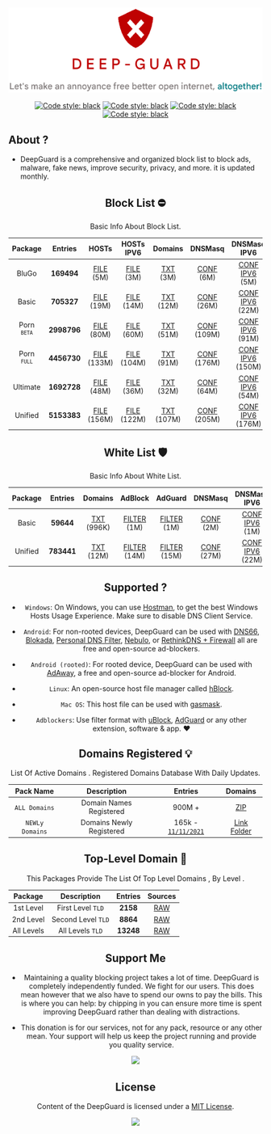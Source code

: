  <div align="center">

 ![Cover](https://raw.githubusercontent.com/VenexGit/DeepGuard/main/Logo.png)

</div>
 <div align="center">

<a href="https://github.com/VenexGit/DeepGuard/releases"><img alt="Code style: black" src="https://img.shields.io/badge/Version-1.1-orange.svg?longCache=true&style=flat-square"></a>
<a href="https://github.com/VenexGit/DeepGuard/releases"><img alt="Code style: black" src="https://img.shields.io/badge/Update-Nov 17, 2021-red.svg?longCache=true&style=flat-square"></a>
<a href="https://github.com/VenexGit/DeepGuard/releases"><img alt="Code style: black" src="https://img.shields.io/badge/Status-Official-green.svg?longCache=true&style=flat-square"></a>
<a href="https://github.com/VenexGit/DeepGuard/blob/main/LICENSE"><img alt="Code style: black" src="https://img.shields.io/badge/License-MIT-blue.svg?longCache=true&style=flat-square"></a>

</div>

## About ? 
* DeepGuard is a comprehensive and organized block list to block ads, malware, fake news, improve security, privacy, and more. it is updated monthly.
<div align="center">
<div align="center">

## Block List ​⛔️

Basic Info About Block List.

Package | Entries | HOSTs | HOSTs IPV6 | Domains | DNSMasq | DNSMasq IPV6 | Magisk | Flashable | RPZ | AdBlock | AdGuard | Unbound | OneLine |
:-----------:|:-------:|:-----:|:----------:|:-------:|:-------:|:------------:|:------:|:---------:|:---:|:-------:|:-------:|:-------:|:-------:|
BluGo | **169494** | [FILE](https://github.com/VenexGit/DeepGuard/releases/download/BluGo/hosts) (5M)  | [FILE](https://github.com/VenexGit/DeepGuard/releases/download/BluGo/Hosts_Ipv6) (3M)  | [TXT](https://github.com/VenexGit/DeepGuard/releases/download/BluGo/Domains.txt) (3M)  | [CONF](https://github.com/VenexGit/DeepGuard/releases/download/BluGo/DnsMasq.conf) (6M)| [CONF IPV6](https://github.com/VenexGit/DeepGuard/releases/download/BluGo/DnsMasq_Ipv6.conf) (5M)  | [MAGISK](https://github.com/VenexGit/DeepGuard/releases/download/BluGo/DeepGuard_Magisk.zip) (1M)  | [TWRP](https://github.com/VenexGit/DeepGuard/releases/download/BluGo/DeepGuard_Flashable.zip) (1M)  | [TXT](https://github.com/VenexGit/DeepGuard/releases/download/BluGo/Rpz.txt) (4M)  | [FILTER](https://github.com/VenexGit/DeepGuard/releases/download/BluGo/Adblock) (3M)  | [FILTER](https://github.com/VenexGit/DeepGuard/releases/download/BluGo/Adguard) (4M) | [CONF](https://github.com/VenexGit/DeepGuard/releases/download/BluGo/Unbound.conf) (8M) | [TXT](https://github.com/VenexGit/DeepGuard/releases/download/BluGo/One_Line.txt) (3M) |
Basic | **705327** | [FILE](https://github.com/VenexGit/DeepGuard/releases/download/Basic/hosts) (19M)  | [FILE](https://github.com/VenexGit/DeepGuard/releases/download/Basic/Hosts_Ipv6) (14M)  | [TXT](https://github.com/VenexGit/DeepGuard/releases/download/Basic/Domains.txt) (12M)  | [CONF](https://github.com/VenexGit/DeepGuard/releases/download/Basic/DnsMasq.conf) (26M)| [CONF IPV6](https://github.com/VenexGit/DeepGuard/releases/download/Basic/DnsMasq_Ipv6.conf) (22M)  | [MAGISK](https://github.com/VenexGit/DeepGuard/releases/download/Basic/DeepGuard_Magisk.zip) (3M)  | [TWRP](https://github.com/VenexGit/DeepGuard/releases/download/Basic/DeepGuard_Flashable.zip) (4M)  | [TXT](https://github.com/VenexGit/DeepGuard/releases/download/Basic/Rpz.txt) (18M)  | [FILTER](https://github.com/VenexGit/DeepGuard/releases/download/Basic/Adblock) (14M)  | [FILTER](https://github.com/VenexGit/DeepGuard/releases/download/Basic/Adguard) (16M) | [CONF](https://github.com/VenexGit/DeepGuard/releases/download/Basic/Unbound.conf) (34M) | [TXT](https://github.com/VenexGit/DeepGuard/releases/download/Basic/One_Line.txt) (12M) | 
Porn <br> <sup>`BETA`</sup> | **2998796** | [FILE](https://github.com/VenexGit/DeepGuard/releases/download/Porn_Beta/hosts) (80M)  | [FILE](https://github.com/VenexGit/DeepGuard/releases/download/Porn_Beta/Hosts_Ipv6) (60M)  | [TXT](https://github.com/VenexGit/DeepGuard/releases/download/Porn_Beta/Domains.txt) (51M)  | [CONF](https://github.com/VenexGit/DeepGuard/releases/download/Porn_Beta/DnsMasq.conf) (109M)| [CONF IPV6](https://github.com/VenexGit/DeepGuard/releases/download/Porn_Beta/DnsMasq_Ipv6.conf) (91M)  | [MAGISK](https://github.com/VenexGit/DeepGuard/releases/download/Porn_Beta/DeepGuard_Magisk.zip) (15M)  | [TWRP](https://github.com/VenexGit/DeepGuard/releases/download/Porn_Beta/DeepGuard_Flashable.zip) (15M)  | [TXT](https://github.com/VenexGit/DeepGuard/releases/download/Porn_Beta/Rpz.txt) (74M)  | [FILTER](https://github.com/VenexGit/DeepGuard/releases/download/Porn_Beta/Adblock) (60M)  | [FILTER](https://github.com/VenexGit/DeepGuard/releases/download/Porn_Beta/Adguard) (66M) | [CONF](https://github.com/VenexGit/DeepGuard/releases/download/Porn_Beta/Unbound.conf) (143M) | [TXT](https://github.com/VenexGit/DeepGuard/releases/download/Porn_Beta/One_Line.txt) (51M) 
Porn <br> <sup>`FULL`</sup> | **4456730** | [FILE](https://github.com/VenexGit/DeepGuard/releases/download/Porn_Full/hosts) (133M)  | [FILE](https://github.com/VenexGit/DeepGuard/releases/download/Porn_Full/Hosts_Ipv6) (104M)  | [TXT](https://github.com/VenexGit/DeepGuard/releases/download/Porn_Full/Domains.txt) (91M)  | [CONF](https://github.com/VenexGit/DeepGuard/releases/download/Porn_Full/DnsMasq.conf) (176M)| [CONF IPV6](https://github.com/VenexGit/DeepGuard/releases/download/Porn_Full/DnsMasq_Ipv6.conf) (150M)  | [MAGISK](https://github.com/VenexGit/DeepGuard/releases/download/Porn_Full/DeepGuard_Magisk.zip) (38M)  | [TWRP](https://github.com/VenexGit/DeepGuard/releases/download/Porn_Full/DeepGuard_Flashable.zip) (38M)  | [TXT](https://github.com/VenexGit/DeepGuard/releases/download/Porn_Full/Rpz.txt) (125M)  | [FILTER](https://github.com/VenexGit/DeepGuard/releases/download/Porn_Full/Adblock) (104M)  | [FILTER](https://github.com/VenexGit/DeepGuard/releases/download/Porn_Full/Adguard) (112M) | [CONF](https://github.com/VenexGit/DeepGuard/releases/download/Porn_Full/Unbound.conf) (227M) | [TXT](https://github.com/VenexGit/DeepGuard/releases/download/Porn_Full/One_Line.txt) (91M) |
Ultimate | **1692728** | [FILE](https://github.com/VenexGit/DeepGuard/releases/download/Ultimate/hosts) (48M)  | [FILE](https://github.com/VenexGit/DeepGuard/releases/download/Ultimate/Hosts_Ipv6) (36M)  | [TXT](https://github.com/VenexGit/DeepGuard/releases/download/Ultimate/Domains.txt) (32M)  | [CONF](https://github.com/VenexGit/DeepGuard/releases/download/Ultimate/DnsMasq.conf) (64M)| [CONF IPV6](https://github.com/VenexGit/DeepGuard/releases/download/Ultimate/DnsMasq_Ipv6.conf) (54M)  | [MAGISK](https://github.com/VenexGit/DeepGuard/releases/download/Ultimate/DeepGuard_Magisk.zip) (10M)  | [TWRP](https://github.com/VenexGit/DeepGuard/releases/download/Ultimate/DeepGuard_Flashable.zip) (10M)  | [TXT](https://github.com/VenexGit/DeepGuard/releases/download/Ultimate/Rpz.txt) (44M)  | [FILTER](https://github.com/VenexGit/DeepGuard/releases/download/Ultimate/Adblock) (36M)  | [FILTER](https://github.com/VenexGit/DeepGuard/releases/download/Ultimate/Adguard) (40M) | [CONF](https://github.com/VenexGit/DeepGuard/releases/download/Ultimate/Unbound.conf) (83M) | [TXT](https://github.com/VenexGit/DeepGuard/releases/download/Ultimate/One_Line.txt) (32M) |
Unified | **5153383** | [FILE](https://github.com/VenexGit/DeepGuard/releases/download/Unified/hosts) (156M)  | [FILE](https://github.com/VenexGit/DeepGuard/releases/download/Unified/Hosts_Ipv6) (122M)  | [TXT](https://github.com/VenexGit/DeepGuard/releases/download/Unified/Domains.txt) (107M)  | [CONF](https://github.com/VenexGit/DeepGuard/releases/download/Unified/DnsMasq.conf) (205M)| [CONF IPV6](https://github.com/VenexGit/DeepGuard/releases/download/Unified/DnsMasq_Ipv6.conf) (176M)  | [MAGISK](https://github.com/VenexGit/DeepGuard/releases/download/Unified/DeepGuard_Magisk.zip) (28M)  | [TWRP](https://github.com/VenexGit/DeepGuard/releases/download/Unified/DeepGuard_Flashable.zip) (28M)  | [TXT](https://github.com/VenexGit/DeepGuard/releases/download/Unified/Rpz.txt) (146M)  | [FILTER](https://github.com/VenexGit/DeepGuard/releases/download/Unified/Adblock) (122M)  | [FILTER](https://github.com/VenexGit/DeepGuard/releases/download/Unified/Adguard) (131M) | [CONF](https://github.com/VenexGit/DeepGuard/releases/download/Unified/Unbound.conf) (264M) | [TXT](https://github.com/VenexGit/DeepGuard/releases/download/Unified/One_Line.txt) (107M) |

## White List 🛡

Basic Info About White List.

| Package | Entries | Domains | AdBlock | AdGuard | DNSMasq | DNSMasq IPV6 | Unbound | RPZ | OneLine |
|:-------:|:-------:|:-------:|:-------:|:-------:|:-------:|:------------:|:-------:|:---:|:-------:|
Basic | **59644**  | [TXT](https://github.com/VenexGit/DeepGuard/releases/download/WT-Basic/Domains.txt) (996K) | [FILTER](https://github.com/VenexGit/DeepGuard/releases/download/WT-Basic/Adblock) (1M) | [FILTER](https://github.com/VenexGit/DeepGuard/releases/download/WT-Basic/Adguard) (1M) | [CONF](https://github.com/VenexGit/DeepGuard/releases/download/WT-Basic/DnsMasq.conf) (2M) | [CONF IPV6](https://github.com/VenexGit/DeepGuard/releases/download/WT-Basic/DnsMasq_Ipv6.conf) (1M) | [CONF](https://github.com/VenexGit/DeepGuard/releases/download/WT-Basic/Unbound.conf) (2M) | [TXT](https://github.com/VenexGit/DeepGuard/releases/download/WT-Basic/Rpz.txt) (1M) | [TXT](https://github.com/VenexGit/DeepGuard/releases/download/WT-Basic/One_Line.txt) (996K) |
Unified | **783441** | [TXT](https://github.com/VenexGit/DeepGuard/releases/download/WT-Unified/Domains.txt) (12M) | [FILTER](https://github.com/VenexGit/DeepGuard/releases/download/WT-Unified/Adblock) (14M) | [FILTER](https://github.com/VenexGit/DeepGuard/releases/download/WT-Unified/Adguard) (15M) | [CONF](https://github.com/VenexGit/DeepGuard/releases/download/WT-Unified/DnsMasq.conf) (27M) | [CONF IPV6](https://github.com/VenexGit/DeepGuard/releases/download/WT-Unified/DnsMasq_Ipv6.conf) (22M) | [CONF](https://github.com/VenexGit/DeepGuard/releases/download/WT-Unified/Unbound.conf) (36M) | [TXT](https://github.com/VenexGit/DeepGuard/releases/download/WT-Unified/Rpz.txt) (18M) | [TXT](https://github.com/VenexGit/DeepGuard/releases/download/WT-Unified/One_Line.txt) (12M) |




</div>

## Supported ?

* `Windows`: On Windows, you can use [Hostman](http://www.abelhadigital.com/hostsman/), to get the best Windows Hosts Usage Experience. Make sure to disable DNS Client Service.       
     
* `Android`: For non-rooted devices, DeepGuard can be used with [DNS66](https://f-droid.org/en/packages/org.jak_linux.dns66/), [Blokada](https://f-droid.org/en/packages/org.blokada.alarm/), [Personal DNS Filter](https://www.zenz-solutions.de/personaldnsfilter/), [Nebulo](https://github.com/Ch4t4r/Nebulo), or [RethinkDNS + Firewall](https://github.com/celzero/rethink-app) all are free and open-source ad-blockers.     
     
* `Android (rooted)`: For rooted device, DeepGuard can be used with [AdAway](https://f-droid.org/en/packages/org.adaway/), a free and open-source ad-blocker for Android.    
     
* `Linux`: An open-source host file manager called [hBlock](https://github.com/hectorm/hBlock).   
       
* `Mac OS`: This host file can be used with [gasmask](https://github.com/2ndalpha/gasmask).    
   
* `Adblockers`: Use filter format with [uBlock](https://github.com/gorhill/uBlock), [AdGuard](https://adguard.com/en/welcome.html) or any other extension, software & app. ♥️


<div align="center">

## Domains Registered 💡

  List Of Active Domains . Registered Domains Database With Daily Updates.

| Pack Name | Description | Entries | Domains |
|:---------:|:-----------:|:------------:|:-----------:|
`ALL Domains` | Domain Names Registered | 900M + | [ZIP](https://drive.google.com/drive/folders/13e4GpMF9C3kgnBRsK56fXDQPfez4oyCz?usp=sharing)  |
`NEWLy Domains` | Domains Newly Registered | 165k - [`11/11/2021`](https://raw.githubusercontent.com/VenexGit/DeepGuard/main/1%20-%20Domains%20Registered/2021-11-11.txt) | [Link Folder](https://github.com/VenexGit/DeepGuard/tree/main/1%20-%20Domains%20Registered)  |

## Top-Level Domain 🎈

This Packages Provide The List Of Top Level Domains , By Level .

| Package | Description | Entries | Sources |
|:---------:|:-------------:|:--------:|:--------:| 
1st Level | First Level `TLD` |**2158**| [RAW](https://raw.githubusercontent.com/VenexGit/DeepGuard/main/2%20-%20TLD/First%20Level.txt) |
2nd Level | Second Level `TLD` | **8864** | [RAW](https://raw.githubusercontent.com/VenexGit/DeepGuard/main/2%20-%20TLD/Second%20Level.txt)  |
All Levels | All Levels `TLD` | **13248** | [RAW](https://raw.githubusercontent.com/VenexGit/DeepGuard/main/2%20-%20TLD/All%20Levels.txt) |

</div>

## Support Me

* Maintaining a quality blocking project takes a lot of time. DeepGuard is completely independently funded. We fight for our users. This does mean
however that we also have to spend our owns to pay the bills. This is where you can help: by chipping in you can ensure more time is spent improving DeepGuard rather than dealing with distractions.

* This donation is for our services, not for any pack, resource or any other mean. Your support will help us keep the project running and provide you quality service. 

<p align="center"><a href="https://paypal.me/WizVenex" target="_blank"><img src="https://img.shields.io/badge/PAYPAL-NOW--ACCEPTING-blue?logo=paypal&logoColor=white&style=for-the-badge"></a><p>


## License

Content of the DeepGuard is licensed under a [MIT License](https://github.com/VenexGit/DeepGuard/blob/main/LICENSE).

<p align="center"><a href="https://t.me/WizVenex" target="_blank"><img src="https://img.shields.io/badge/ＶＥＮＥＸ-新 ドラゴン-7580f7.svg?longCache=true&style=flat-square"></a><p>
